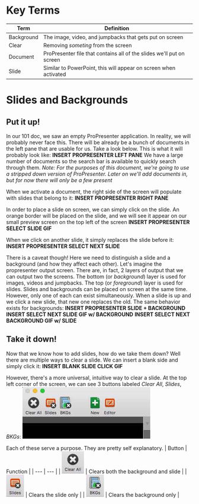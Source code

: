 <!-- TITLE: 102 - Primary Output -->
<!-- SUBTITLE: By the end of this, we can put everything and anything we need on screen for all to see -->

# Key Terms
| Term | Definition |
| --- | --- |
| Background | The image, video, and jumpbacks that gets put on screen
| Clear | Removing _someting_ from the screen |
| Document | ProPresenter file that contains all of the slides we'll put on screen |
| Slide | Similar to PowerPoint, this will appear on screen when activated |

# Slides and Backgrounds
## Put it up!
In our 101 doc, we saw an empty ProPresenter application. In reality, we will probably never face this. There will be already be a bunch of documents in the left pane that are usable for us. Take a look below. This is what it will probably look like:
**INSERT PROPRESENTER LEFT PANE**
We have a large number of documents so the search bar is available to quickly search through them.
*Note: For the purposes of this document, we're going to use a stripped down version of ProPresenter. Later on we'll add documents in, but for now there will only be a few present*

When we activate a document, the right side of the screen will populate with slides that belong to it:
**INSERT PROPRESENTER RIGHT PANE**

In order to place a slide on screen, we can simply click on the slide. An orange border will be placed on the slide, and we will see it appear on our small preview screen on the top left of the screen
**INSERT PROPRESENTER SELECT SLIDE GIF**

When we click on another slide, it simply replaces the slide before it:
**INSERT PROPRESENTER SELECT NEXT SLIDE**

There is a caveat though! Here we need to distinguish a slide and a background (and how they affect each other). Let's imagine the propresenter output screen. There are, in fact, 2 layers of output that we can output two the screens. The bottom (or _background_) layer is used for images, videos and jumpbacks. The top (or _foreground_) layer is used for slides. Slides and backgrounds can be placed on screen at the same time. However, only one of each can exist simultaneously. When a slide is up and we click a new slide, that new one replaces the old. The same behavior exists for backgrounds:
**INSERT PROPRESENTER SLIDE + BACKGROUND**
**INSERT SELECT NEXT SLIDE GIF w/ BACKGROUND**
**INSERT SELECT NEXT BACKGROUND GIF w/ SLIDE**

## Take it down!
Now that we know how to add slides, how do we take them down? Well there are multiple ways to clear a slide. We can insert a blank side and simply click it:
**INSERT BLANK SLIDE CLICK GIF**

However, there's a more universal, intuitive way to clear a slide. At the top left corner of the screen, we can see 3 buttons labeled *Clear All*, *Slides*, *BKGs*:
![Clear Buttons](/uploads/media-screenshots/102-clear-buttons.jpg "Clear Buttons")

Each of these serve a purpose. They are pretty self explanatory. 
| Button | Function |
| --- | --- |
| ![Clear All](/uploads/media-screenshots/102-clear-all.jpg "Clear All") | Clears both the background and slide |
| ![Clear Slides](/uploads/media-screenshots/102-clear-slides.jpg "Clear Slides") | Clears the slide only |
| ![Clear Backgrounds](/uploads/media-screenshots/102-clear-bkgs.jpg "Clear Backgrounds") | Clears the background only |